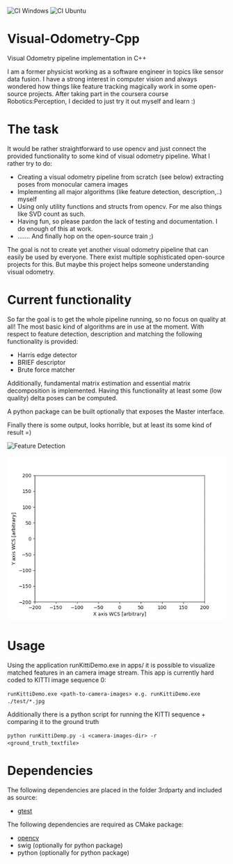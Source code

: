 
![CI Windows](https://github.com/makra89/Visual-Odometry-Cpp/workflows/CI%20Windows/badge.svg?branch=master)
![CI Ubuntu](https://github.com/makra89/Visual-Odometry-Cpp/workflows/CI%20Ubuntu/badge.svg)

# Visual-Odometry-Cpp
Visual Odometry pipeline implementation in C++

I am a former physicist working as a software engineer in topics like sensor data fusion. I have a strong interest in computer vision and always wondered how things like feature tracking magically work in some open-source projects. 
After taking part in the coursera course Robotics:Perception, I decided to just try it out myself and learn :) 

# The task

It would be rather straightforward to use opencv and just connect the provided functionality to some kind of visual odometry pipeline. What I rather try to do:

- Creating a visual odometry pipeline from scratch (see below) extracting poses from monocular camera images
- Implementing all major algorithms (like feature detection, description,..) myself
- Using only utility functions and structs from opencv. For me also things like SVD count as such.
- Having fun, so please pardon the lack of testing and documentation. I do enough of this at work.
- ....... And finally hop on the open-source train ;) 

The goal is not to create yet another visual odometry pipeline that can easily be used by everyone. There exist multiple sophisticated open-source projects for this. But maybe this project helps someone understanding visual odometry. 

# Current functionality

So far the goal is to get the whole pipeline running, so no focus on quality at all! 
The most basic kind of algorithms are in use at the moment.
With respect to feature detection, description and matching the following functionality is provided:
- Harris edge detector
- BRIEF descriptor
- Brute force matcher

Additionally, fundamental matrix estimation and essential matrix decomposition is implemented. 
Having this functionality at least some (low quality) delta poses can be computed. 

A python package can be built optionally that exposes the Master interface.

Finally there is some output, looks horrible, but at least its some kind of result =)

![Feature Detection](doc/results/FeatureDetection.gif)

![Pose Comparison](doc/results/PoseComparison.gif)

# Usage

Using the application runKittiDemo.exe in apps/ it is possible to visualize matched features in an camera image stream.
This app is currently hard coded to KITTI image sequence 0:

`runKittiDemo.exe <path-to-camera-images> e.g. runKittiDemo.exe ./test/*.jpg` 

Additionally there is a python script for running the KITTI sequence + comparing it to the ground truth

`python runKittiDemp.py -i <camera-images-dir> -r <ground_truth_textfile> ` 

# Dependencies

The following dependencies are placed in the folder 3rdparty and included as source:

- [gtest](https://github.com/google/googletest/blob/master/googletest/LICENSE)


The following dependencies are required as CMake package:

- [opencv](https://opencv.org/license/)
- swig (optionally for python package)
- python (optionally for python package)

